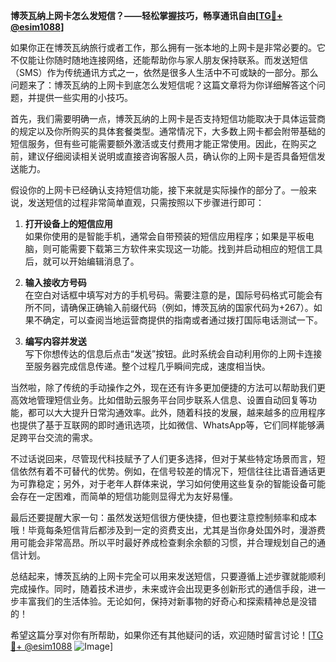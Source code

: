 **博茨瓦纳上网卡怎么发短信？——轻松掌握技巧，畅享通讯自由[[TG💪+ @esim1088](https://t.me/s/esim1088)]**

如果你正在博茨瓦纳旅行或者工作，那么拥有一张本地的上网卡是非常必要的。它不仅能让你随时随地连接网络，还能帮助你与家人朋友保持联系。而发送短信（SMS）作为传统通讯方式之一，依然是很多人生活中不可或缺的一部分。那么问题来了：博茨瓦纳的上网卡到底怎么发短信呢？这篇文章将为你详细解答这个问题，并提供一些实用的小技巧。

首先，我们需要明确一点，博茨瓦纳的上网卡是否支持短信功能取决于具体运营商的规定以及你所购买的具体套餐类型。通常情况下，大多数上网卡都会附带基础的短信服务，但有些可能需要额外激活或支付费用才能正常使用。因此，在购买之前，建议仔细阅读相关说明或直接咨询客服人员，确认你的上网卡是否具备短信发送能力。

假设你的上网卡已经确认支持短信功能，接下来就是实际操作的部分了。一般来说，发送短信的过程非常简单直观，只需按照以下步骤进行即可：

1. **打开设备上的短信应用**  
   如果你使用的是智能手机，通常会自带预装的短信应用程序；如果是平板电脑，则可能需要下载第三方软件来实现这一功能。找到并启动相应的短信工具后，就可以开始编辑消息了。

2. **输入接收方号码**  
   在空白对话框中填写对方的手机号码。需要注意的是，国际号码格式可能会有所不同，请确保正确输入前缀代码（例如，博茨瓦纳的国家代码为+267）。如果不确定，可以查阅当地运营商提供的指南或者通过拨打国际电话测试一下。

3. **编写内容并发送**  
   写下你想传达的信息后点击“发送”按钮。此时系统会自动利用你的上网卡连接至服务器完成信息传递。整个过程几乎瞬间完成，速度相当快。

当然啦，除了传统的手动操作之外，现在还有许多更加便捷的方法可以帮助我们更高效地管理短信业务。比如借助云服务平台同步联系人信息、设置自动回复等功能，都可以大大提升日常沟通效率。此外，随着科技的发展，越来越多的应用程序也提供了基于互联网的即时通讯选项，比如微信、WhatsApp等，它们同样能够满足跨平台交流的需求。

不过话说回来，尽管现代科技赋予了人们更多选择，但对于某些特定场景而言，短信依然有着不可替代的优势。例如，在信号较差的情况下，短信往往比语音通话更为可靠稳定；另外，对于老年人群体来说，学习如何使用这些复杂的智能设备可能会存在一定困难，而简单的短信功能则显得尤为友好易懂。

最后还要提醒大家一句：虽然发送短信很方便快捷，但也要注意控制频率和成本哦！毕竟每条短信背后都涉及到一定的资费支出，尤其是当你身处国外时，漫游费用可能会非常高昂。所以平时最好养成检查剩余余额的习惯，并合理规划自己的通信计划。

总结起来，博茨瓦纳的上网卡完全可以用来发送短信，只要遵循上述步骤就能顺利完成操作。同时，随着技术进步，未来或许会出现更多创新形式的通信手段，进一步丰富我们的生活体验。无论如何，保持对新事物的好奇心和探索精神总是没错的！

希望这篇分享对你有所帮助，如果你还有其他疑问的话，欢迎随时留言讨论！[[TG💪+ @esim1088](https://t.me/s/esim1088) ![Image](https://i.postimg.cc/4NQfJmqS/Snipaste-2025-05-13-00-14-12.png)]